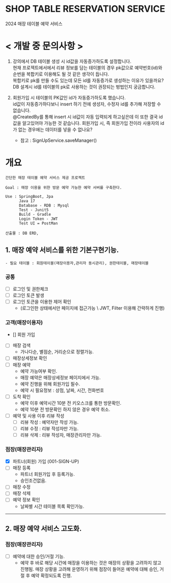 # SHOP TABLE RESERVATION SERVICE
2024 매장 테이블 예약 서비스

# < 개발 중 문의사항 >
1. 강의에서 DB 테이블 생성 시 id값을 자동증가하도록 설정합니다.   
   현재 프로젝트에서에서 리뷰 정보를 담는 테이블의 경우 pk값으로 예약번호(id)와 순번을 복합키로 이용해도 될 것 같은 생각이 듭니다.   
   복합키로 pk를 만들 수도 있는데 모든 id를 자동증가로 생성하는 이유가 있을까요?
   DB 설계시 id를 테이블의 pk로 사용하는 것이 권장되는 벙법인지 궁금합니다.

2. 회원가입 시 테이블의 PK값인 id가 자동증가하도록 했습니다.   
   id값이 자동증가하다보니 insert 하기 전에 생성자, 수정자 id를 추가해 저장할 수 없습니다.   
   @CreatedBy를 통해 insert 시 id값이 자동 입력되게 하고싶은데 이 또한 결국 id값을 알고있어야 가능한 것 같습니다.
   회원가입 시, 즉 회원가입 전이라 사용자의 id가 없는 경우에는 데이터를 넣을 수 없나요?
   - 참고 : SignUpService.saveManager()



    

# 개요
    간단한 매장 테이블 예약 서비스 제공 프로젝트 

    Goal : 매장 이용을 위한 방문 예약 가능한 예약 서버를 구축한다.

    Use : SpringBoot, Jpa
          Java 17
          Database - RDB : Mysql
          Test - Junit5
          Build - Gradle
          Login Token - JWT
          Test UI = PostMan
    
    산출물 : DB ERD, 

## 1. 매장 예약 서비스를 위한 기본구현기능.
    - 필요 테이블 : 회원테이블(매장이용자,관리자 동시관리), 권한테이블, 매장테이블

### 공통
- [ ] 로그인 및 권한체크
- [ ] 로그인 토큰 발생
- [ ] 로그인 토큰을 이용한 제어 확인
    - (로그인한 상태에서만 페이지에 접근가능 \ JWT, Filter 이용해 간략하게 진행)

### 고객(매장이용자)
- [] 회원 가입 
- [ ] 매장 검색
    - 가나다순, 별점순, 거리순으로 정렬가능.  
- [ ] 매장상세정보 확인
- [ ] 매장 예약
    - 예약 가능여부 확인. 
    - 매장 예약은 매장상세정보 페이지에서 가능.
    - 예약 진행을 위해 회원가입 필수.
    - 예약 시 필요정보 : 상점, 날짜, 시간, 전화번호
- [ ] 도착 확인 
    - 예약 이후 예약시간 10분 전 키오스크를 통한 방문확인.
    - 예약 10분 전 방문확인 하지 않은 경우 예약 취소.
- [ ] 예약 및 사용 이후 리뷰 작성
    - [ ] 리뷰 작성 : 예약자만 작성 가능. 
    - [ ] 리뷰 수정 : 리뷰 작성자만 가능.
    - [ ] 리뷰 삭제 : 리뷰 작성자, 매장관리자만 가능.
    
### 점장(매장관리자)
- [x] 파트너(회원) 가입 (001-SIGN-UP)   
- [ ] 매장 등록  
    - 파트너 회원가입 후 등록가능.
    - 승인조건없음.
- [ ] 매장 수정
- [ ] 매장 삭제
- [ ] 예약 정보 확인 
    - 날짜별 시간 테이블 목록 확인가능.


---
## 2. 매장 예약 서비스 고도화.

### 점장(매장관리자)
- [ ] 예약에 대한 승인/거절 기능.
    - 예약 후 바로 해당 시간에 매장을 이용하는 것은 매장의 상황을 고려하지 않고 진행됨.
      매장 상황을 고려해 운영하기 위해 점장이 들어온 예약에 대해 승인, 거절 후 예약 확정되도록 진행.




